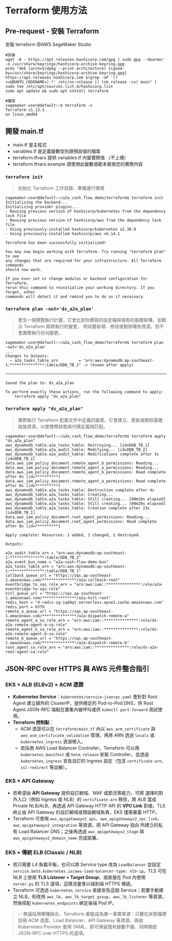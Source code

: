 # Terraform 使用方法

## Pre-request - 安裝 Terraform

安裝 terraform @AWS SegeMaker Studio

```
#安裝
wget -O - https://apt.releases.hashicorp.com/gpg | sudo gpg --dearmor -o /usr/share/keyrings/hashicorp-archive-keyring.gpg
echo "deb [arch=$(dpkg --print-architecture) signed-by=/usr/share/keyrings/hashicorp-archive-keyring.gpg] https://apt.releases.hashicorp.com $(grep -oP '(?<=UBUNTU_CODENAME=).*' /etc/os-release || lsb_release -cs) main" | sudo tee /etc/apt/sources.list.d/hashicorp.list
sudo apt update && sudo apt install terraform

#確認
sagemaker-user@default:~$ terraform -v
Terraform v1.13.3
on linux_amd64
```


## 開發 main.tf

- main.tf 是主程式
- variables.tf 是定義變數型別跟預設值的檔案
- terraform.tfvars 提供 variables.tf 內變實際值 （不上傳）
- terraform.tfvars.example 請使用此變數值範本替換您的實際內容

### `terraform init`

> 初始化 Terraform 工作目錄，準備運行環境

```
sagemaker-user@default:~/a2a_cash_flow_demo/terraform$ terraform init
Initializing the backend...
Initializing provider plugins...
- Reusing previous version of hashicorp/kubernetes from the dependency lock file
- Reusing previous version of hashicorp/aws from the dependency lock file
- Using previously-installed hashicorp/kubernetes v2.38.0
- Using previously-installed hashicorp/aws v6.14.1

Terraform has been successfully initialized!

You may now begin working with Terraform. Try running "terraform plan" to see
any changes that are required for your infrastructure. All Terraform commands
should now work.

If you ever set or change modules or backend configuration for Terraform,
rerun this command to reinitialize your working directory. If you forget, other
commands will detect it and remind you to do so if necessary.
```

### `terraform plan -out='ds_a2a_plan'`

> 產生一個預覽執行計畫，它會比對你撰寫的設定檔與現有的基礎架構，並顯示 Terraform 即將執行的變更，
> 例如要新增、修改或刪除哪些資源，但不會實際執行任何變更。

```
sagemaker-user@default:~/a2a_cash_flow_demo/terraform$ terraform plan -out='ds_a2a_plan'
...
Changes to Outputs:
  ~ a2a_tasks_table_arn         = "arn:aws:dynamodb:ap-southeast-1:***************:table/DDB_TB_1" -> (known after apply)

─────────────────────────────────────────────────────────────────────────────────────────

Saved the plan to: ds_a2a_plan

To perform exactly these actions, run the following command to apply:
    terraform apply "ds_a2a_plan"
```

### `terraform apply "ds_a2a_plan"`

> 實際執行 Terraform 配置文件中定義的變更，它會建立、更新或刪除基礎設施資源，以使實際狀態與代碼定義相匹配。

```
sagemaker-user@default:~/a2a_cash_flow_demo/terraform$ terraform apply "ds_a2a_plan"
aws_dynamodb_table.a2a_tasks_table: Destroying... [id=DDB_TB_1]
aws_dynamodb_table.a2a_audit_table: Modifying... [id=DDB_TB_2]
aws_dynamodb_table.a2a_audit_table: Modifications complete after 3s [id=DDB_TB_2]
data.aws_iam_policy_document.remote_agent_b_permissions: Reading...
data.aws_iam_policy_document.remote_agent_a_permissions: Reading...
data.aws_iam_policy_document.remote_agent_b_permissions: Read complete after 0s [id=**********]
data.aws_iam_policy_document.remote_agent_a_permissions: Read complete after 0s [id=**********]
aws_dynamodb_table.a2a_tasks_table: Destruction complete after 4s
aws_dynamodb_table.a2a_tasks_table: Creating...
aws_dynamodb_table.a2a_tasks_table: Still creating... [00m10s elapsed]
aws_dynamodb_table.a2a_tasks_table: Still creating... [00m20s elapsed]
aws_dynamodb_table.a2a_tasks_table: Creation complete after 23s [id=DDB_TB_1]
data.aws_iam_policy_document.root_agent_permissions: Reading...
data.aws_iam_policy_document.root_agent_permissions: Read complete after 0s [id=**********]

Apply complete! Resources: 1 added, 1 changed, 1 destroyed.

Outputs:

a2a_audit_table_arn = "arn:aws:dynamodb:ap-southeast-1:***************:table/DDB_TB_2"
a2a_event_bus_name = "a2a-cash-flow-demo-bus"
a2a_tasks_table_arn = "arn:aws:dynamodb:ap-southeast-1:***************:table/DDB_TB_1"
callback_queue_url = "https://sqs.ap-southeast-1.amazonaws.com/***************/a2a-callback-root"
eventbridge_to_sqs_role_arn = "arn:aws:iam::***************:role/a2a-eventbridge-to-sqs-role"
hitl_queue_url = "https://sqs.ap-southeast-1.amazonaws.com/***************/a2a-hitl-root"
redis_host = "d-redis-sg-iqd4qt.serverless.apse1.cache.amazonaws.com"
redis_port = 6379
remote_a_queue_url = "https://sqs.ap-southeast-1.amazonaws.com/***************/a2a-dispatch-remote-a"
remote_agent_a_sa_role_arn = "arn:aws:iam::***************:role/ds-a2a-remote-agent-a-sa-role"
remote_agent_b_sa_role_arn = "arn:aws:iam::***************:role/ds-a2a-remote-agent-b-sa-role"
remote_b_queue_url = "https://sqs.ap-southeast-1.amazonaws.com/***************/a2a-dispatch-remote-b"
root_agent_sa_role_arn = "arn:aws:iam::***************:role/ds-a2a-root-agent-sa-role"
```

## JSON-RPC over HTTPS 與 AWS 元件整合指引

### EKS + ALB (ELBv2) + ACM 憑證
* **Kubernetes Service**：`kubernetes/service-jsonrpc.yaml` 會針對 Root Agent 建立額外的 ClusterIP，提供穩定的 Pod-to-Pod DNS，供 Root Agent JSON-RPC 端點在叢集內被呼叫或供 `kubectl port-forward` 測試使用。 
* **Terraform 控制點**：
  - ACM 憑證可以在 `terraform/main.tf` 內以 `aws_acm_certificate` 與 `aws_acm_certificate_validation` 管理，再將 ARN 透過 `locals` 或 `kubernetes_ingress` 資源帶入。
  - 若採用 AWS Load Balancer Controller，Terraform 可以用 `kubernetes_manifest` 或 `helm_release` 安裝 Controller，並透過 `kubernetes_ingress` 宣告自訂的 Ingress 設定（包含 `certificate-arn`、`ssl-redirect` 等註解）。

### EKS + API Gateway
* 若希望由 **API Gateway** 提供自訂網域、WAF 或節流等能力，可將 選擇的對外入口（例如 Ingress 或 NLB）的 `certificate-arn` 移除，將 ALB 當成 Private NLB/ALB，再透過 API Gateway HTTP API 的 **VPC Link** 對接。TLS 終止由 API Gateway 的自訂網域或預設網域負責，EKS 僅需暴露 HTTP。
* Terraform 可使用 `aws_apigatewayv2_api`、`aws_apigatewayv2_vpc_link`、`aws_apigatewayv2_integration` 等資源，把 API Gateway 指向 所建立的私有 Load Balancer DNS；之後再透過 `aws_apigatewayv2_stage` 與 `aws_apigatewayv2_domain_name` 完成部署。

### EKS + 傳統 ELB (Classic / NLB)
* 若只需要 L4 負載平衡，也可以將 Service type 改為 `LoadBalancer` 並設定 `service.beta.kubernetes.io/aws-load-balancer-type: nlb-ip`。TLS 可在 NLB 上使用 **TLS Listener + Target Group**，或直接在 Pod 內使用 `server.py` 的 TLS 選項，這樣流量會以端到端 HTTPS 傳遞。
* Terraform 可透過 `kubernetes_service` 直接宣告這個 Service；若要手動建立 NLB，則改用 `aws_lb`、`aws_lb_target_group`、`aws_lb_listener` 等資源，然後搭配 `kubernetes_endpoints` 綁定後端 Pod IP。

> ✅ 無論採用哪種組合，Terraform 都能成為單一事實來源：只要在狀態檔裡註冊 ACM 憑證、Load Balancer、API Gateway 等資源，再由 Kubernetes Provider 套用 YAML，即可保留既有變數不變、同時開啟 JSON-RPC over HTTPS 的選項。
